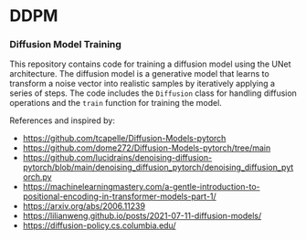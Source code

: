 # DDPM

### Diffusion Model Training

This repository contains code for training a diffusion model using the UNet architecture. The diffusion model is a generative model that learns to transform a noise vector into realistic samples by iteratively applying a series of steps.
The code includes the `Diffusion` class for handling diffusion operations and the `train` function for training the model.

References and inspired by:
- https://github.com/tcapelle/Diffusion-Models-pytorch
- https://github.com/dome272/Diffusion-Models-pytorch/tree/main
- https://github.com/lucidrains/denoising-diffusion-pytorch/blob/main/denoising_diffusion_pytorch/denoising_diffusion_pytorch.py
- https://machinelearningmastery.com/a-gentle-introduction-to-positional-encoding-in-transformer-models-part-1/
- https://arxiv.org/abs/2006.11239
- https://lilianweng.github.io/posts/2021-07-11-diffusion-models/
- https://diffusion-policy.cs.columbia.edu/
